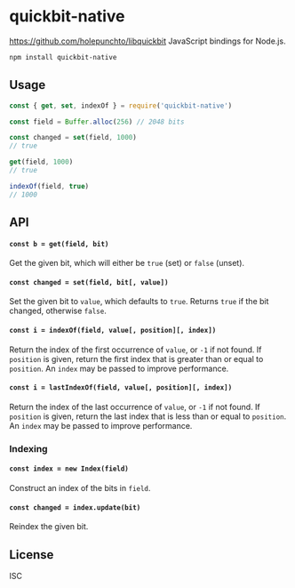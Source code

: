 # quickbit-native

https://github.com/holepunchto/libquickbit JavaScript bindings for Node.js.

```sh
npm install quickbit-native
```

## Usage

```js
const { get, set, indexOf } = require('quickbit-native')

const field = Buffer.alloc(256) // 2048 bits

const changed = set(field, 1000)
// true

get(field, 1000)
// true

indexOf(field, true)
// 1000
```

## API

#### `const b = get(field, bit)`

Get the given bit, which will either be `true` (set) or `false` (unset).

#### `const changed = set(field, bit[, value])`

Set the given bit to `value`, which defaults to `true`. Returns `true` if the bit changed, otherwise `false`.

#### `const i = indexOf(field, value[, position][, index])`

Return the index of the first occurrence of `value`, or `-1` if not found. If `position` is given, return the first index that is greater than or equal to `position`. An `index` may be passed to improve performance.

#### `const i = lastIndexOf(field, value[, position][, index])`

Return the index of the last occurrence of `value`, or `-1` if not found. If `position` is given, return the last index that is less than or equal to `position`. An `index` may be passed to improve performance.

### Indexing

#### `const index = new Index(field)`

Construct an index of the bits in `field`.

#### `const changed = index.update(bit)`

Reindex the given bit.

## License

ISC
